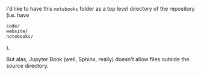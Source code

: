 I'd like to have this `notebooks` folder as a top level directory of the repository
(i.e. have
```
code/
website/
notebooks/
```
).
 
But alas, Jupyter Book (well, Sphinx, really) doesn't allow files outside the source
directory.
